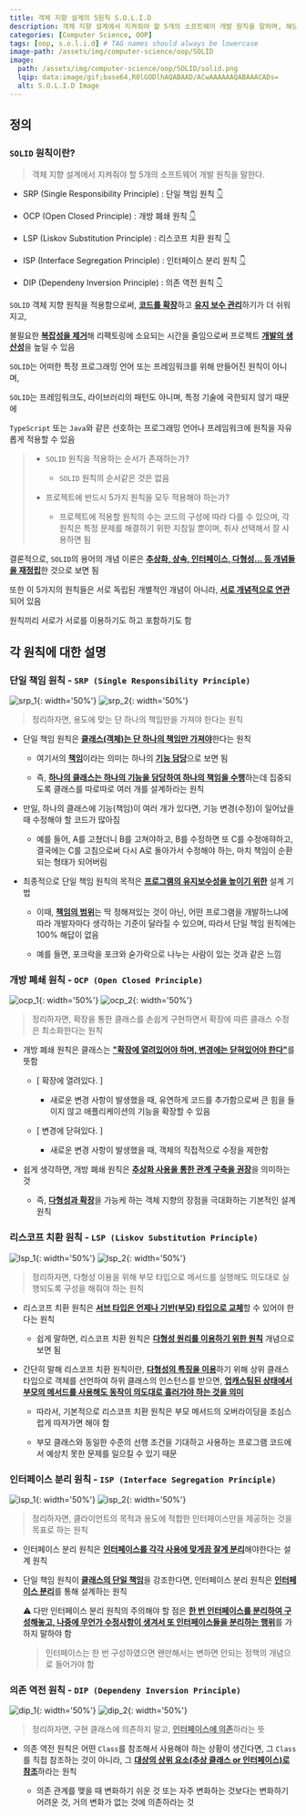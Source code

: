 ```yaml
---
title: 객체 지향 설계의 5원칙 S.O.L.I.D
description: 객체 지향 설계에서 지켜줘야 할 5개의 소프트웨어 개발 원칙을 말하며, 해당 5가지의 원칙에 대한 정리
categories: [Computer Science, OOP]
tags: [oop, s.o.l.i.d] # TAG names should always be lowercase
image-path: /assets/img/computer-science/oop/SOLID
image:
  path: /assets/img/computer-science/oop/SOLID/solid.png
  lqip: data:image/gif;base64,R0lGODlhAQABAAD/ACwAAAAAAQABAAACADs=
  alt: S.O.L.I.D Image
---
```


## 정의

### `SOLID` 원칙이란?

> 객체 지향 설계에서 지켜줘야 할 5개의 소프트웨어 개발 원칙을 말한다.

- SRP (Single Responsibility Principle) : 단일 책임 원칙 [👇](#단일-책임-원칙---srp-single-responsibility-principle)

- OCP (Open Closed Principle) : 개방 폐쇄 원칙 [👇](#개방-폐쇄-원칙---ocp-open-closed-principle)

- LSP (Liskov Substitution Principle) : 리스코프 치환 원칙 [👇](#리스코프-치환-원칙---lsp-liskov-substitution-principle)

- ISP (Interface Segregation Principle) : 인터페이스 분리 원칙 [👇](#인터페이스-분리-원칙---isp-interface-segregation-principle)

- DIP (Dependeny Inversion Principle) : 의존 역전 원칙 [👇](#의존-역전-원칙---dip-dependeny-inversion-principle)

`SOLID` 객체 지향 원칙을 적용함으로써, <ins>**코드를 확장**</ins>하고 <ins>**유지 보수 관리**</ins>하기가 더 쉬워지고,

불필요한 <ins>**복잡성을 제거**</ins>해 리팩토링에 소요되는 시간을 줄임으로써 프로젝트 <ins>**개발의 생산성**</ins>을 높일 수 있음

`SOLID`는 어떠한 특정 프로그래밍 언어 또는 프레임워크를 위해 만들어진 원칙이 아니며,

`SOLID`는 프레임워크도, 라이브러리의 패턴도 아니며, 특정 기술에 국한되지 않기 때문에

`TypeScript` 또는 `Java`와 같은 선호하는 프로그래밍 언어나 프레임워크에 원칙을 자유롭게 적용할 수 있음

> - `SOLID` 원칙을 적용하는 순서가 존재하는가?
>
>   - `SOLID` 원칙의 순서같은 것은 없음
>
> - 프로젝트에 반드시 5가지 원칙을 모두 적용해야 하는가?
>
>   - 프로젝트에 적용할 원칙의 수는 코드의 구성에 따라 다를 수 있으며, 각 원칙은 특정 문제를 해결하기 위한 지침일 뿐이며, 취사 선택해서 잘 사용하면 됨

결론적으로, `SOLID`의 용어의 개념 이론은 <ins>**추상화, 상속, 인터페이스, 다형성... 등 개념들을 재정립**</ins>한 것으로 보면 됨

또한 이 5가지의 원칙들은 서로 독립된 개별적인 개념이 아니라, <ins>**서로 개념적으로 연관**</ins>되어 있음

원칙끼리 서로가 서로를 이용하기도 하고 포함하기도 함

## 각 원칙에 대한 설명

### 단일 책임 원칙 - `SRP (Single Responsibility Principle)`

![srp_1]({{page.image-path}}/srp_1.png){: width='50%'}
![srp_2]({{page.image-path}}/srp_2.png){: width='50%'}

> 정리하자면, 용도에 맞는 단 하나의 책임만을 가져야 한다는 원칙

- 단일 책임 원칙은 <ins>**클래스(객체)는 단 하나의 책임만 가져야**</ins>한다는 원칙

  - 여기서의 <ins>**책임**</ins>이라는 의미는 하나의 <ins>**기능 담당**</ins>으로 보면 됨

  - 즉, <ins>**하나의 클래스는 하나의 기능을 담당하여 하나의 책임을 수행**</ins>하는데 집중되도록 클래스를 따로따로 여러 개를 설계하라는 원칙

- 만일, 하나의 클래스에 기능(책임)이 여러 개가 있다면, 기능 변경(수정)이 일어났을 때 수정해야 할 코드가 많아짐

  - 예를 들어, A를 고쳤더니 B를 고쳐야하고, B를 수정하면 또 C를 수정애햐하고, 결국에는 C를 고침으로써 다시 A로 돌아가서 수정해야 하는, 마치 책임이 순환되는 형태가 되어버림

- 최종적으로 단일 책임 원칙의 목적은 <ins>**프로그램의 유지보수성을 높이기 위한**</ins> 설계 기법

  - 이때, <ins>**책임의 범위**</ins>는 딱 정해져있는 것이 아닌, 어떤 프로그램을 개발하느냐에 따라 개발자마다 생각하는 기준이 달라질 수 있으며, 따라서 단일 책임 원칙에는 100% 해답이 없음

  - 예를 들면, 포크락을 포크와 숟가락으로 나누는 사람이 있는 것과 같은 느낌

### 개방 폐쇄 원칙 - `OCP (Open Closed Principle)`

![ocp_1]({{page.image-path}}/ocp_1.png){: width='50%'}
![ocp_2]({{page.image-path}}/ocp_2.png){: width='50%'}

> 정리하자면, 확장을 통한 클래스를 손쉽게 구현하면서 확장에 따른 클래스 수정은 최소화한다는 원칙

- 개방 폐쇄 원칙은 클래스는 <ins>**"확장에 열려있어야 하며, 변경에는 닫혀있어야 한다"**</ins>를 뜻함

  - [ 확장에 열려있다. ]

    - 새로운 변경 사항이 발생했을 때, 유연하게 코드를 추가함으로써 큰 힘을 들이지 않고 애플리케이션의 기능을 확장할 수 있음

  - [ 변경에 닫혀있다. ]

    - 새로운 변경 사항이 발생했을 때, 객체의 직접적으로 수정을 제한함

- 쉽게 생각하면, 개방 폐쇄 원칙은 <ins>**추상화 사용을 통한 관계 구축을 권장**</ins>을 의미하는 것

  - 즉, <ins>**다형성과 확장**</ins>을 가능케 하는 객체 지향의 장점을 극대화하는 기본적인 설계 원칙

### 리스코프 치환 원칙 - `LSP (Liskov Substitution Principle)`

![lsp_1]({{page.image-path}}/lsp_1.png){: width='50%'}
![lsp_2]({{page.image-path}}/lsp_2.png){: width='50%'}

> 정리하자면, 다형성 이용을 위해 부모 타입으로 메서드를 실행해도 의도대로 실행되도록 구성을 해줘야 하는 원칙

- 리스코프 치환 원칙은 <ins>**서브 타입은 언제나 기반(부모) 타입으로 교체**</ins>할 수 있어야 한다는 원칙

  - 쉽게 말하면, 리스코프 치환 원칙은 <ins>**다형성 원리를 이용하기 위한 원칙**</ins> 개념으로 보면 됨

- 간단히 말해 리스코프 치환 원칙이란, <ins>**다형성의 특징을 이용**</ins>하기 위해 상위 클래스 타입으로 객체를 선언하여 하위 클래스의 인스턴스를 받으면, <ins>**업캐스팅된 상태에서 부모의 메서드를 사용해도 동작이 의도대로 흘러가야 하는 것을 의미**</ins>

  - 따라서, 기본적으로 리스코프 치환 원칙은 부모 메서드의 오버라이딩을 조심스럽게 따져가면 해야 함

  - 부모 클래스와 동일한 수준의 선행 조건을 기대하고 사용하는 프로그램 코드에서 예상치 못한 문제를 일으킬 수 있기 때문

### 인터페이스 분리 원칙 - `ISP (Interface Segregation Principle)`

![isp_1]({{page.image-path}}/isp_1.png){: width='50%'}
![isp_2]({{page.image-path}}/isp_2.png){: width='50%'}

> 정리하자면, 클라이언트의 목적과 용도에 적합한 인터페이스만을 제공하는 것을 목표로 하는 원칙

- 인터페이스 분리 원칙은 <ins>**인터페이스를 각각 사용에 맞게끔 잘게 분리**</ins>해야한다는 설계 원칙

- 단일 책임 원칙이 <ins>**클래스의 단일 책임**</ins>을 강조한다면, 인터페이스 분리 원칙은 <ins>**인터페이스 분리**</ins>를 통해 설계하는 원칙

  ⚠️ 다만 인터페이스 분리 원칙의 주의해야 할 점은 <ins>**한 번 인터페이스를 분리하여 구성해놓고, 나중에 무언가 수정사항이 생겨서 또 인터페이스들을 분리하는 행위**</ins>를 가하지 말하야 함

  > 인터페이스는 한 번 구성하였으면 왠만해서는 변하면 안되는 정책의 개념으로 들어가야 함

### 의존 역전 원칙 - `DIP (Dependeny Inversion Principle)`

![dip_1]({{page.image-path}}/dip_1.png){: width='50%'}
![dip_2]({{page.image-path}}/dip_2.png){: width='50%'}

> 정리하자면, 구현 클래스에 의존하지 말고, <ins>**인터페이스에 의존**</ins>하라는 뜻

- 의존 역전 원칙은 어떤 `Class`를 참조해서 사용해야 하는 상황이 생긴다면, 그 `Class`를 직접 참조하는 것이 아니라, 그 <ins>**대상의 상위 요소(추상 클래스 or 인터페이스)로 참조**</ins>하라는 원칙

  - 의존 관계를 맺을 때 변화하기 쉬운 것 또는 자주 변화하는 것보다는 변화하기 어려운 것, 거의 변화가 없는 것에 의존하라는 것
